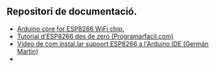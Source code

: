 ## Repositori de documentació.

- [Arduino core for ESP8266 WiFi chip.](https://github.com/esp8266/Arduino#arduino-core-for-esp8266-wifi-chip)
- [Tutorial d'ESP8266 des de zero (Programarfacil.com)](https://programarfacil.com/podcast/nodemcu-tutorial-paso-a-paso/)
- [Vídeo de com instal.lar supoort ESP8266 a l'Arduino IDE (Germán Martín) ](https://youtu.be/0g7sazWXfEI)
- 

